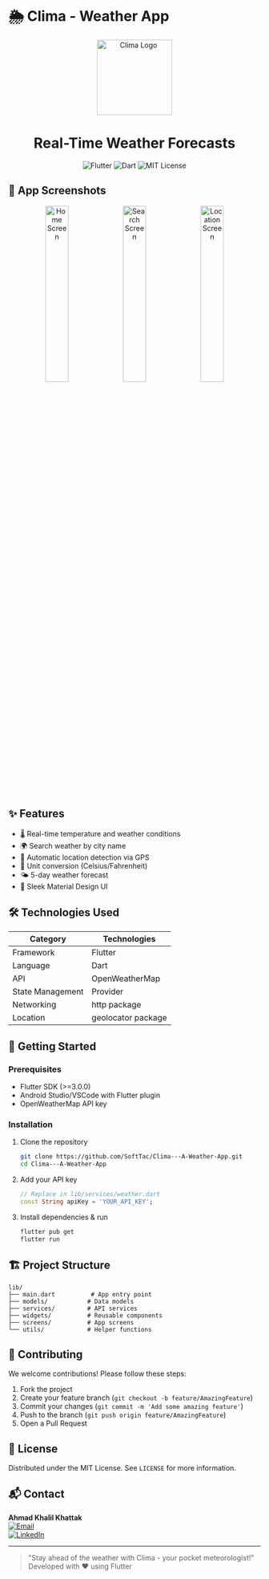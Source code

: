 # 🌦️ Clima - Weather App

<div align="center">
  <img src="https://github.com/SoftTac/Clima---A-Weather-App/raw/main/assets/images/app_icon.png" width="150" alt="Clima Logo">
  <h1>Real-Time Weather Forecasts</h1>
  
  ![Flutter](https://img.shields.io/badge/Flutter-02569B?style=for-the-badge&logo=flutter&logoColor=white)
  ![Dart](https://img.shields.io/badge/Dart-0175C2?style=for-the-badge&logo=dart&logoColor=white)
  ![MIT License](https://img.shields.io/badge/license-MIT-blue?style=for-the-badge)
</div>

## 📱 App Screenshots

<div align="center">
  <img src="https://github.com/SoftTac/Clima---A-Weather-App/raw/main/screenshots/home_screen.png" width="30%" alt="Home Screen">
  <img src="https://github.com/SoftTac/Clima---A-Weather-App/raw/main/screenshots/search_screen.png" width="30%" alt="Search Screen"> 
  <img src="https://github.com/SoftTac/Clima---A-Weather-App/raw/main/screenshots/location_screen.png" width="30%" alt="Location Screen">
</div>

## ✨ Features

- 🌡️ Real-time temperature and weather conditions
- 🌍 Search weather by city name
- 📍 Automatic location detection via GPS
- 🔄 Unit conversion (Celsius/Fahrenheit)
- 🌤️ 5-day weather forecast
- 🎨 Sleek Material Design UI

## 🛠️ Technologies Used

| Category        | Technologies                          |
|-----------------|---------------------------------------|
| Framework       | Flutter                              |
| Language        | Dart                                 |
| API             | OpenWeatherMap                       |
| State Management| Provider                             |
| Networking      | http package                         |
| Location        | geolocator package                   |

## 🚀 Getting Started

### Prerequisites
- Flutter SDK (>=3.0.0)
- Android Studio/VSCode with Flutter plugin
- OpenWeatherMap API key

### Installation
1. Clone the repository
   ```bash
   git clone https://github.com/SoftTac/Clima---A-Weather-App.git
   cd Clima---A-Weather-App
   ```

2. Add your API key
   ```dart
   // Replace in lib/services/weather.dart
   const String apiKey = 'YOUR_API_KEY';
   ```

3. Install dependencies & run
   ```bash
   flutter pub get
   flutter run
   ```

## 🏗️ Project Structure

```
lib/
├── main.dart          # App entry point
├── models/           # Data models
├── services/         # API services
├── widgets/          # Reusable components
├── screens/          # App screens
└── utils/            # Helper functions
```

## 🤝 Contributing

We welcome contributions! Please follow these steps:

1. Fork the project
2. Create your feature branch (`git checkout -b feature/AmazingFeature`)
3. Commit your changes (`git commit -m 'Add some amazing feature'`)
4. Push to the branch (`git push origin feature/AmazingFeature`)
5. Open a Pull Request

## 📜 License

Distributed under the MIT License. See `LICENSE` for more information.

## 📬 Contact

**Ahmad Khalil Khattak**  
[![Email](https://img.shields.io/badge/Email-ahmadkhanpakistan987@gmail.com-D14836?style=flat&logo=gmail)](mailto:ahmadkhanpakistan987@gmail.com)  
[![LinkedIn](https://img.shields.io/badge/LinkedIn-Ahmad_Khalil-0077B5?style=flat&logo=linkedin)](https://www.linkedin.com/in/ahmad-khalil-33bbb4283/)

---

> "Stay ahead of the weather with Clima - your pocket meteorologist!"  
> Developed with ❤️ using Flutter
